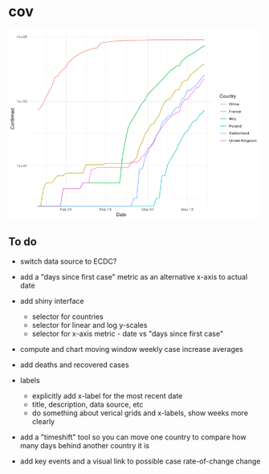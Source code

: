 # cov
![](Rplot.png)

## To do

* switch data source to ECDC?
* add a "days since first case" metric as an alternative x-axis to actual date
* add shiny interface

  * selector for countries
  * selector for linear and log y-scales
  * selector for x-axis metric - date vs "days since first case"

* compute and chart moving window weekly case increase averages
* add deaths and recovered cases
* labels

  * explicitly add x-label for the most recent date
  * title, description, data source, etc
  * do something about verical grids and x-labels, show weeks more clearly
   
* add a "timeshift" tool so you can move one country to compare how many days behind another country it is
* add key events and a visual link to possible case rate-of-change change
